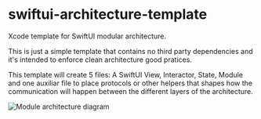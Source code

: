 # swiftui-architecture-template
Xcode template for SwiftUI modular architecture.

This is just a simple template that contains no third party dependencies and it's intended to enforce clean architecture good pratices.

This template will create 5 files: A SwiftUI View, Interactor, State, Module and one auxiliar file to place protocols or other helpers that shapes how the communication will happen between the different layers of the architecture. 

![Module architecture diagram](https://github.com/mvcsantos/swiftui-architecture-template/blob/master/module-architecture.png)
